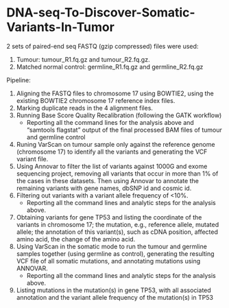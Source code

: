 # DNA-seq-To-Discover-Somatic-Variants-In-Tumor

2 sets of paired-end seq FASTQ (gzip compressed) files were used: 
 1) Tumour: tumour_R1.fq.gz and tumour_R2.fq.gz. 
 2) Matched normal control: germline_R1.fq.gz and germline_R2.fq.gz
       
 Pipeline:
 
 1) Aligning the FASTQ files to chromosome 17 using BOWTIE2, using the existing BOWTIE2 chromosome 17 reference index files.
 2) Marking duplicate reads in the 4 alignment files.
 3) Running Base Score Quality Recalibration (following the GATK workflow)
      * Reporting all the command lines for the analysis above and “samtools flagstat” output of the final processed BAM files of tumour and germline control
 4) Runing VarScan on tumour sample only against the reference genome (chromosome 17) to identify all the variants and generating the VCF variant file.
 5) Using Annovar to filter the list of variants against 1000G and exome sequencing project, removing all variants that occur in more than 1% of the cases in these datasets. Then using Annovar to annotate the remaining variants with gene names, dbSNP id and cosmic id.
6) Filtering out variants with a variant allele frequency of <10%.
      * Reporting all the command lines and analytic steps for the analysis above.
7) Obtaining variants for gene TP53 and listing the coordinate of the variants in chromosome 17; the mutation, e.g., reference allele, mutated allele; the annotation of this variant(s), such as cDNA position, affected amino acid, the change of the amino acid.
8) Using VarScan in the somatic mode to run the tumour and germline samples together (using germline as control), generating the resulting VCF file of all somatic mutations, and annotating mutations using ANNOVAR. 
     *  Reporting all the command lines and analytic steps for the analysis above.
9) Listing mutations in the mutation(s) in gene TP53, with all associated annotation and the variant allele frequency of the mutation(s) in TP53
